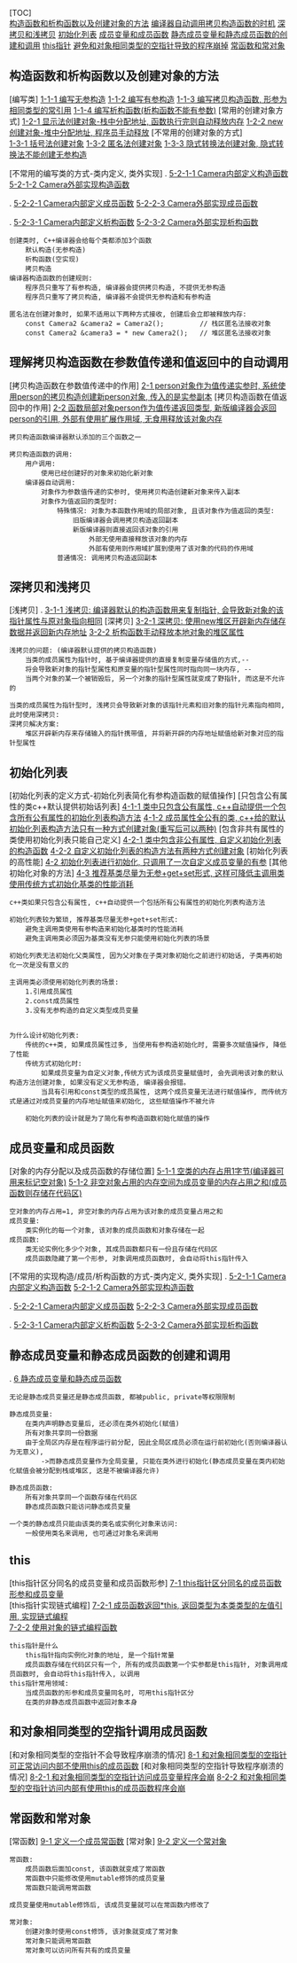 [TOC]   
    [构造函数和析构函数以及创建对象的方法](#构造函数和析构函数以及创建对象的方法)
    [编译器自动调用拷贝构造函数的时机](#理解拷贝构造函数在参数值传递和值返回中的自动调用)
    [深拷贝和浅拷贝](#深拷贝和浅拷贝)
    [初始化列表](#初始化列表)
    [成员变量和成员函数](#成员变量和成员函数)
    [静态成员变量和静态成员函数的创建和调用](#静态成员变量和静态成员函数的创建和调用)
    [this指针](#this)
    [避免和对象相同类型的空指针导致的程序崩掉](#和对象相同类型的空指针调用成员函数)
    [常函数和常对象](#常函数和常对象)

## 构造函数和析构函数以及创建对象的方法
[编写类]
    [1-1-1 编写无参构造](./_1_constructorDestructorAndCreateObject/_1_constructorAndDestructor.cpp)
    [1-1-2 编写有参构造](./_1_constructorDestructorAndCreateObject/_1_constructorAndDestructor.cpp)
    [1-1-3 编写拷贝构造函数, 形参为相同类型的常引用](./_1_constructorDestructorAndCreateObject/_1_constructorAndDestructor.cpp)
    [1-1-4 编写析构函数(析构函数不能有参数)](./_1_constructorDestructorAndCreateObject/_1_constructorAndDestructor.cpp)
[常用的创建对象方式]
    [1-2-1 显示法创建对象-栈中分配地址, 函数执行完则自动释放内存](./_1_constructorDestructorAndCreateObject/_1_constructorAndDestructor.cpp)
    [1-2-2 new创建对象-堆中分配地址, 程序员手动释放](./_1_constructorDestructorAndCreateObject/_1_constructorAndDestructor.cpp)
[不常用的创建对象的方式]  
    [1-3-1 括号法创建对象](./_1_constructorDestructorAndCreateObject/_1_constructorAndDestructor.cpp)
    [1-3-2 匿名法创建对象](./_1_constructorDestructorAndCreateObject/_1_constructorAndDestructor.cpp)
    [1-3-3 隐式转换法创建对象, 隐式转换法不能创建无参构造](./_1_constructorDestructorAndCreateObject/_1_constructorAndDestructor.cpp)

[不常用的编写类的方式-类内定义, 类外实现]
.   [5-2-1-1 Camera内部定义构造函数](./_5_memberVarAndMerberFunc/_2_classOuterImplementMemberFunc.cpp)
    [5-2-1-2 Camera外部实现构造函数](./_5_memberVarAndMerberFunc/_2_classOuterImplementMemberFunc.cpp)

.   [5-2-2-1 Camera内部定义成员函数](./_5_memberVarAndMerberFunc/_2_classOuterImplementMemberFunc.cpp)
    [5-2-2-3 Camera外部实现成员函数](./_5_memberVarAndMerberFunc/_2_classOuterImplementMemberFunc.cpp)

.   [5-2-3-1 Camera内部定义析构函数](./_5_memberVarAndMerberFunc/_2_classOuterImplementMemberFunc.cpp)
    [5-2-3-2 Camera外部实现析构函数](./_5_memberVarAndMerberFunc/_2_classOuterImplementMemberFunc.cpp)

    创建类时, C++编译器会给每个类都添加3个函数
        默认构造(无参构造)
        析构函数(空实现)
        拷贝构造
    编译器构造函数的创建规则:
        程序员只重写了有参构造, 编译器会提供拷贝构造, 不提供无参构造
        程序员只重写了拷贝构造, 编译器不会提供无参构造和有参构造
    
    匿名法在创建对象时, 如果不适用以下两种方式接收, 创建后会立即被释放内存:
        const Camera2 &camera2 = Camera2();         // 栈区匿名法接收对象
        const Camera2 &camera3 = * new Camera2();   // 堆区匿名法接收对象    

## 理解拷贝构造函数在参数值传递和值返回中的自动调用
[拷贝构造函数在参数值传递中的作用]
    [2-1 person对象作为值传递实参时, 系统使用person的拷贝构造创建新person对象, 传入的是实参副本](./_2_understandCopyConstructor/copyConstrutor.cpp)
[拷贝构造函数在值返回中的作用]
    [2-2 函数局部对象person作为值传递返回类型, 新版编译器会返回person的引用, 外部有使用扩展作用域, 无食用释放该对象内存 ](./_2_understandCopyConstructor/copyConstrutor.cpp)
    
    拷贝构造函数编译器默认添加的三个函数之一

    拷贝构造函数的调用:
        用户调用: 
            使用已经创建好的对象来初始化新对象
        编译器自动调用:
            对象作为参数值传递的实参时, 使用拷贝构造创建新对象来传入副本
            对象作为值返回的类型时:
                特殊情况: 对象为本函数作用域的局部对象, 且该对象作为值返回的类型:
                    旧版编译器会调用拷贝构造返回副本
                    新版编译器则直接返回该对象的引用
                        外部无使用直接释放该对象的内存
                        外部有使用则作用域扩展到使用了该对象的代码的作用域
                普通情况: 调用拷贝构造返回副本
                    
                    

## 深拷贝和浅拷贝
[浅拷贝]
.   [3-1-1 浅拷贝: 编译器默认的构造函数用来复制指针, 会导致新对象的该指针属性与原对象指向相同](./_3_deepCopyAndShallowCopy/deepCopyAndShallowCopy.cpp)
[深拷贝]
    [3-2-1 深拷贝: 使用new堆区开辟新内存储存数据并返回新内存地址](./_3_deepCopyAndShallowCopy/deepCopyAndShallowCopy.cpp)
    [3-2-2 析构函数手动释放本地对象的堆区属性](./_3_deepCopyAndShallowCopy/deepCopyAndShallowCopy.cpp)

    浅拷贝的问题: (编译器默认提供的拷贝构造函数)
        当类的成员属性为指针时, 基于编译器提供的直接复制变量存储值的方式,--
        将会导致新对象的指针型属性和原变量的指针型属性同时指向同一块内存, --
        当两个对象的某一个被销毁后, 另一个对象的指针型属性就变成了野指针, 而这是不允许的
    
    当类的成员属性为指针型时, 浅拷贝会导致新对象的该指针元素和旧对象的指针元素指向相同, 此时使用深拷贝:
    深拷贝解决方案:
        堆区开辟新内存来存储输入的指针携带值, 并将新开辟的内存地址赋值给新对象对应的指针型属性
                


## 初始化列表
[初始化列表的定义方式-初始化列表简化有参构造函数的赋值操作]
    [只包含公有属性的类c++默认提供初始话列表]
        [4-1-1 类中只包含公有属性, c++自动提供一个包含所有公有属性的初始化列表构造方法](./_4_initList/_1_initListFormat.cpp)
        [4-1-2 成员属性全公有的类, c++给的默认初始化列表构造方法只有一种方式创建对象(重写后可以两种)](./_4_initList/_1_initListFormat.cpp)
    [包含非共有属性的类使用初始化列表只能自己定义]
        [4-2-1 类中包含非公有属性, 自定义初始化列表的构造函数](./_4_initList/_1_initListFormat.cpp)
        [4-2-2 自定义初始化列表的构造方法有两种方式创建对象](./_4_initList/_1_initListFormat.cpp)
[初始化列表的高性能]
    [4-2 初始化列表进行初始化, 只调用了一次自定义成员变量的有参](./_4_initList/_2_understandInitList.cpp)
[其他初始化对象的方法]
    [4-3 推荐基类尽量为无参+get+set形式, 这样可降低主调用类使用传统方式初始化基类的性能消耗](./_4_initList/_3_BaseClassNoParamConstructorGetSet.cpp)

    c++类如果只包含公有属性, c++自动提供一个包括所有公有属性的初始化列表构造方法
    
    初始化列表较为繁琐, 推荐基类尽量无参+get+set形式:
        避免主调用类使用有参构造来初始化基类时的性能消耗
        避免主调用类必须因为基类没有无参只能使用初始化列表的场景
    
    初始化列表无法初始化父类属性, 因为父对象在子类对象初始化之前进行初始话, 子类再初始化一次是没有意义的

    主调用类必须使用初始化列表的场景:
        1.引用成员属性
        2.const成员属性
        3.没有无参构造的自定义类型成员变量
    
    
    为什么设计初始化列表:
        传统的c++类, 如果成员属性过多, 当使用有参构造初始化时, 需要多次赋值操作, 降低了性能
        传统方式初始化时:
            如果成员变量为自定义对象,传统方式为该成员变量赋值时, 会先调用该对象的默认构造方法创建对象, 如果没有定义无参构造, 编译器会报错。
            当具有引用和const类型的成员属性, 这两个成员变量无法进行赋值操作, 而传统方式是通过对成员变量的内存地址赋值来初始化, 这些赋值操作不被允许 

        初始化列表的设计就是为了简化有参构造函数初始化赋值的操作
    
    

## 成员变量和成员函数
[对象的内存分配以及成员函数的存储位置]
    [5-1-1 空类的内存占用1字节(编译器可用来标记空对象)](./_5_memberVarAndMerberFunc/_1_memberVarAndMemberFunc.cpp)
    [5-1-2 非空对象占用的内存空间为成员变量的内存占用之和(成员函数则存储在代码区)](./_5_memberVarAndMerberFunc/_1_memberVarAndMemberFunc.cpp)
    
    空对象的内存占用=1, 非空对象的内存占用为该对象的成员变量占用之和
    成员变量:
        类实例化的每一个对象, 该对象的成员函数和对象存储在一起
    成员函数:
        类无论实例化多少个对象, 其成员函数都只有一份且存储在代码区
        成员函数隐藏了第一个形参, 对象调用成员函数时, 会自动将this指针传入
[不常用的实现构造/成员/析构函数的方式-类内定义, 类外实现]
.   [5-2-1-1 Camera内部定义构造函数](./_5_memberVarAndMerberFunc/_2_classOuterImplementMemberFunc.cpp)
    [5-2-1-2 Camera外部实现构造函数](./_5_memberVarAndMerberFunc/_2_classOuterImplementMemberFunc.cpp)
    
.   [5-2-2-1 Camera内部定义成员函数](./_5_memberVarAndMerberFunc/_2_classOuterImplementMemberFunc.cpp)
    [5-2-2-3 Camera外部实现成员函数](./_5_memberVarAndMerberFunc/_2_classOuterImplementMemberFunc.cpp)

.   [5-2-3-1 Camera内部定义析构函数](./_5_memberVarAndMerberFunc/_2_classOuterImplementMemberFunc.cpp)
    [5-2-3-2 Camera外部实现析构函数](./_5_memberVarAndMerberFunc/_2_classOuterImplementMemberFunc.cpp)


## 静态成员变量和静态成员函数的创建和调用
.    [6 静态成员变量和静态成员函数](./_6_staticVarAndStaticFunc/_1_staticVarAndStaticFunc.cpp)
    
    无论是静态成员变量还是静态成员函数, 都被public, private等权限限制
    
    静态成员变量:
        在类内声明静态变量后, 还必须在类外初始化(赋值) 
        所有对象共享同一份数据
        由于全局区内存是在程序运行前分配, 因此全局区成员必须在运行前初始化(否则编译器认为无意义),
            ->而静态成员变量作为全局变量, 只能在类外进行初始化(静态成员变量在类内初始化赋值会被分配到栈或堆区, 这是不被编译器允许) 

    静态成员函数:
        所有对象共享同一个函数存储在代码区
        静态成员函数只能访问静态成员变量

    一个类的静态成员只能由该类的类名或实例化对象来访问:
        一般使用类名来调用, 也可通过对象名来调用


## this
[this指针区分同名的成员变量和成员函数形参]
    [7-1 this指针区分同名的成员函数形参和成员变量](./_7_thisPointer/thisPointer.cpp)    
[this指针实现链式编程]
    [7-2-1 成员函数返回*this, 返回类型为本类类型的左值引用, 实现链式编程](./_7_thisPointer/thisPointer.cpp)    
    [7-2-2 使用对象的链式编程函数](./_7_thisPointer/thisPointer.cpp)    
    
    this指针是什么
        this指针指向实例化对象的地址, 是一个指针常量
        成员函数存储在代码区只有一个, 所有的成员函数第一个实参都是this指针, 对象调用成员函数时, 会自动将this指针传入, 以调用
    this指针常用领域:
        当成员函数的形参和成员变量同名时, 可用this指针区分
        在类的非静态成员函数中返回对象本身

## 和对象相同类型的空指针调用成员函数
[和对象相同类型的空指针不会导致程序崩溃的情况]
    [8-1 和对象相同类型的空指针可正常访问内部不使用this的成员函数](./_8_nullPointerInvokeMemberFunc/nullPointerInvokeMemberFunc.cpp)
[和对象相同类型的空指针导致程序崩溃的情况]
    [8-2-1 和对象相同类型的空指针访问成员变量程序会崩](./_8_nullPointerInvokeMemberFunc/nullPointerInvokeMemberFunc.cpp)
    [8-2-2 和对象相同类型的空指针访问内部有使用this的成员函数程序会崩](./_8_nullPointerInvokeMemberFunc/nullPointerInvokeMemberFunc.cpp)

## 常函数和常对象
[常函数]
    [9-1 定义一个成员常函数](./_9_ConstFuncAndConstObject/constFuncAndConstObject.cpp)
[常对象]
    [9-2 定义一个常对象](./_9_ConstFuncAndConstObject/constFuncAndConstObject.cpp)

    常函数:
        成员函数后面加const, 该函数就变成了常函数
        常函数中只能修改使用mutable修饰的成员变量
        常函数只能调用常函数

    成员变量使用mutable修饰后, 该成员变量就可以在常函数内修改了

    常对象:
        创建对象时使用const修饰, 该对象就变成了常对象
        常对象只能调用常函数
        常对象可以访问所有共有的成员变量

    


